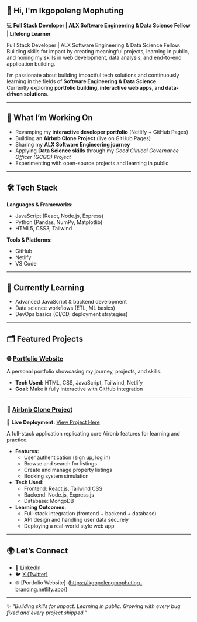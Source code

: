 ## 👋 Hi, I'm Ikgopoleng Mophuting  

💻 **Full Stack Developer | ALX Software Engineering & Data Science Fellow | Lifelong Learner**  

Full Stack Developer | ALX Software Engineering & Data Science Fellow. Building skills for impact by creating meaningful projects, learning in public, and honing my skills in web development, data analysis, and end-to-end application building.  

I’m passionate about building impactful tech solutions and continuously learning in the fields of **Software Engineering & Data Science**.  
Currently exploring **portfolio building, interactive web apps, and data-driven solutions**.  

---

## 🚀 What I’m Working On  
- Revamping my **interactive developer portfolio** (Netlify + GitHub Pages)  
- Building an **Airbnb Clone Project** (live on GitHub Pages)  
- Sharing my **ALX Software Engineering journey**  
- Applying **Data Science skills** through my *Good Clinical Governance Officer (GCGO) Project*  
- Experimenting with open-source projects and learning in public  

---

## 🛠️ Tech Stack  
**Languages & Frameworks:**  
- JavaScript (React, Node.js, Express)  
- Python (Pandas, NumPy, Matplotlib)  
- HTML5, CSS3, Tailwind  

**Tools & Platforms:**  
- GitHub  
- Netlify  
- VS Code  

---

## 🌱 Currently Learning  
- Advanced JavaScript & backend development  
- Data science workflows (ETL, ML basics)  
- DevOps basics (CI/CD, deployment strategies)  

---

## 🗂️ Featured Projects  

### 🌐 [Portfolio Website](https://ikgopolengmophuting-branding.netlify.app/)  
A personal portfolio showcasing my journey, projects, and skills.  
- **Tech Used:** HTML, CSS, JavaScript, Tailwind, Netlify  
- **Goal:** Make it fully interactive with GitHub integration  

---

### 🏡 [Airbnb Clone Project](https://github.com/ikgoomophuting-del/Airbnb-clone-project)  
🔗 **Live Deployment:** [View Project Here](https://ikgoomophuting-del.github.io/Airbnb-clone-project/)  

A full-stack application replicating core Airbnb features for learning and practice.  
- **Features:**  
  - User authentication (sign up, log in)  
  - Browse and search for listings  
  - Create and manage property listings  
  - Booking system simulation  
- **Tech Used:**  
  - Frontend: React.js, Tailwind CSS  
  - Backend: Node.js, Express.js  
  - Database: MongoDB  
- **Learning Outcomes:**  
  - Full-stack integration (frontend + backend + database)  
  - API design and handling user data securely  
  - Deploying a real-world style web app  

---

## 🌍 Let’s Connect  
- 💼 [LinkedIn](https://www.linkedin.com/in/ikgopoleng-mophuting)  
- 🐦 [X (Twitter)](https://x.com/Ikgopol21165401)
- 🌐 [Portfolio Website]-(https://ikgopolengmophuting-branding.netlify.app/)


---

✨ *“Building skills for impact. Learning in public. Growing with every bug fixed and every project shipped.”*  
